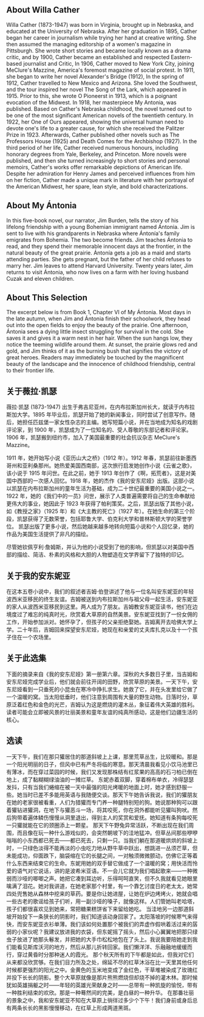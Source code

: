 ## About Willa Cather

Willa Cather (1873-1947) was born in Virginia, brought up in Nebraska, and educated at the University of Nebraska. After her graduation in 1895, Cather began her career in journalism while trying her hand at creative writing. She then assumed the managing editorship of a women's magazine in Pittsburgh. She wrote short stories and became locally known as a drama critic, and by 1900, Cather became an established and respected Eastern-based journalist and Critic, In 1906, Cather moved to New York City, joining MeClure's Mazzine, America's foremost magazine of social protest. In 1911, she began to write her novel Alexander's Bridge (1912), In the spring of 1912, Cather travelled to New Mexico and Arizona. She loved the Southwest, and the tour inspired her novel The Song of the Lark, which appeared in 1915. Prior to this, she wrote O Pioneerst in 1913, which is a poignant evocation of the Midwest. In 1918, her masterpiece My Antonia, was published. Based on Cather's Nebraska childhood, the novel turned out to be one of the most significant American novels of the twentieth century. In 1922, her One of Ours appeared, showing the universal human need to devote one's life to a greater cause, for which she received the Palitzer Prize in 1923. Afterwards, Cather published other novels such as The Professors House (1925) and Death Comes for the Archbishop (1927). In the third period of her life, Cather received numerous honours, including honorary degrees from Yale, Berkeley, and Princeton.
More novels were published, and then she turned increasingly to short stories and personal memoirs, Cather's works offer remarkable depictions of American life. Despite her admiration for Henry James and perceived influences from him on her fiction, Cather made a unique mark in literature with her portrayal of the American Midwest, her spare, lean style, and bold characterizations.

## About My Ántonia

In this five-book novel, our narrator, Jim Burden, tells the story of his lifelong friendship with a young Bohemian immigrant named Ántonia. Jim is sent to live with his grandparents in Nebraska where Ántonía's family emigrates from Bohemia. The two become friends. Jim teaches Ántonia to read, and they spend their memorable innocent days at the frontier, in the natural beauty of the great prairie. Ántonía gets a job as a maid and starts attending parties. She gets pregnant, but the father of her child refuses to marry her. Jim leaves to attend Harvard University. Twenty years later, Jim returns to visit Ántonia, who now lives on a farm with her loving husband Cuzak and eleven children.

## About This Selection

The excerpt below is from Book 1, Chapter VI of My Ántonia. Most days in the late autumn, when Jim and Ántonia finish their schoolwork, they head out into the open fields to enjoy the beauty of the prairie. One afternoon, Ántonia sees a dying little insect struggling for survival in the cold. She saves it and gives it a warm nest in her hair. When the sun hangs low, they notice the teeming wildlife around them. At sunset, the prairie glows red and gold, and Jim thinks of it as the burning bush that signifies the victory of great heroes. Readers may immediately be touched by the magnificent beauty of the landscape and the innocence of childhood friendship, central to their frontier life.

## 关于薇拉·凯瑟

薇拉·凯瑟 (1873-1947) 出生于弗吉尼亚州，在内布拉斯加州长大，就读于内布拉斯加大学。1895 年毕业后，凯瑟开始了她的新闻事业，同时尝试了创意写作。随后，她担任匹兹堡一家女性杂志的主编。她写短篇小说，并在当地成为知名的戏剧评论家，到 1900 年，凯瑟成为了一位知名的、受人尊敬的东部记者和评论家。1906 年，凯瑟搬到纽约市，加入了美国最重要的社会抗议杂志 MeClure's Mazzine。

1911 年，她开始写小说《亚历山大之桥》（1912 年）。1912 年春，凯瑟前往新墨西哥州和亚利桑那州。她热爱美国西南部，这次旅行启发她创作小说《云雀之歌》，该小说于 1915 年问世。在此之前，她于 1913 年创作了《啊，拓荒者》，这是对美国中西部的一次感人回忆。1918 年，她的杰作《我的安东尼娅》出版。这部小说以凯瑟在内布拉斯加州的童年生活为基础，成为二十世纪最重要的美国小说之一。1922 年，她的《我们中的一员》问世，展示了人类普遍需要将自己的生命奉献给更伟大的事业，她因此于 1923 年获得了帕利策奖。之后，凯瑟出版了其他小说，如《教授之家》（1925 年）和《大主教的死亡》（1927 年）。在她生命的第三个阶段，凯瑟获得了无数荣誉，包括耶鲁大学、伯克利大学和普林斯顿大学的荣誉学位。 凯瑟出版了更多小说，然后她越来越多地转向短篇小说和个人回忆录，她的作品为美国生活提供了非凡的描绘。

尽管她钦佩亨利·詹姆斯，并认为他的小说受到了他的影响，但凯瑟以对美国中西部的描绘、简洁、朴素的风格和大胆的人物塑造在文学界留下了独特的印记。

## 关于我的安东妮亚

在这本五卷小说中，我们的叙述者吉姆·伯登讲述了他与一位名叫安东妮亚的年轻波西米亚移民的终生友谊。吉姆被送到内布拉斯加州与祖父母一起生活，安东妮亚的家人从波西米亚移民到这里。两人成为了朋友。吉姆教安东妮亚读书，他们在边境度过了难忘的纯真时光，欣赏着大草原的自然美景。安东妮亚找到了一份女佣的工作，开始参加派对。她怀孕了，但孩子的父亲拒绝娶她。吉姆离开去哈佛大学上学。二十年后，吉姆回来探望安东尼娅，她现在和亲爱的丈夫库扎克以及十一个孩子住在一个农场里。 

## 关于此选集

下面的摘录来自《我的安东尼娅》第一册第六章。深秋的大多数日子里，当吉姆和安东尼娅完成学业后，他们就会前往开阔的田野，欣赏草原的美景。一天下午，安东尼娅看到一只垂死的小昆虫在寒冷中挣扎求生。她救了它，并在头发里给它做了一个温暖的窝。当太阳低垂时，他们注意到周围有大量的野生动物。日落时分，草原泛着红色和金色的光芒，吉姆认为这是燃烧的灌木丛，象征着伟大英雄的胜利。读者可能会立即被风景的壮丽美景和童年友谊的纯真所感动，这是他们边疆生活的核心。

## 选读

一天下午，我们在那只獾居住的那道斜坡上上课，那里荒草丛生，比较暖和。那是一个阳光明丽的日子，但风中已有严冬将临的寒意。那天清晨我看见小饮马池里已有薄冰，而在穿过菜园的时候，我们又发现那株结有红浆果的高高的石刁柏已倒在地上，成了黏糊糊绿油油的一摊烂草。
东妮赤着双脚，穿着棉布单衣，冷得瑟瑟发抖，只有当我们蜷缩在被一天中最强的阳光烤暖的地面上时，她才感到舒服一些。她当时已差不多能用英语与我随便交谈。那天下午她告诉我说，我们的獾朋友在她的老家很被看重，人们为猎獾而专门养一种腿特别短的狗。她说那种狗可以跟着獾钻进獾洞，在地下与獾恶斗一场，将其咬死，你在洞外都能听见獾叫狗吠。然后狗带着遍体鳞伤慢慢从洞里退出，得到主人的奖赏和爱抚。她知道有条狗每咬死一只獾就能在它的颈圈添上一颗星。
那天下午野兔异常活跃，不断出现在我们周围，而且像在玩一种什么游戏似的，会突然朝坡下的洼地猛冲。但草丛间那些咿咿嗡嗡的小东西都已死去——都已死去，只剩一只。当我们躺在那道暖烘烘的斜坡上时，一只绿色淡得不能再淡的小虫吃力地从野牛草中跃出，想跳进一丛须芒草，但未能成功，仰面跌下，脑袋缩在它的长腿之间，一对触须微微颤动，仿佛它正等着什么东西来结束它的生命。东妮用她的双手替它做成了一个温暖的窝；用快活而怜爱的语气对它说话，讲的是波希米亚语。不一会儿它就为我们唱起歌来——一种微弱而沙哑的唧唧之声。她把它凑到耳边听，乐得呵呵直笑，但不久我就看见她眼里噙满了泪花。她对我讲道，在她老家那个村里，有一个靠乞讨度日的老太太，她常四处兜售她从森林中挖来的草药。要是你让她进屋，让她在炉边烤烤火，她就会唱一些古老的歌谣给孩子们听，用一副沙哑的嗓子，就像这样。人们管她叫老哈塔，孩子们都很喜欢见到她来，常把糖果糕饼省下来留给她吃。
当洼地另一边那道斜坡开始投下一条狭长的阴影时，我们知道该动身回家了。太阳落坡的时候寒气来得快，而安东妮亚衣衫单薄。我们该如何处置那个被我们的弄虚作假哄着活过来的孱弱的小家伙呢？我建议放进我的衣袋，但东妮摇了摇头，然后小心翼翼地把那只绿虫子放进了她那头鬈发，并把她的大手巾松松地包在了头上。我说我要陪她走到我们能看见斯库沃河的地方，然后从那儿折转回家。我们懒洋洋、乐融融地缓缓而行，穿过黄昏时分那种迷人的霞光。
那个秋天所有的下午都是如此，但我对它们从来都没欣赏够。在我们目力所及之处，绵延不尽的红草沐浴在比一天里其他任何时候都更强烈的阳光之中。金黄色的玉米地变成了金红色，干草堆被染成了玫瑰红并投下长长的阴影。整个大草原就像是那片熊熊燃烧但却烧不掉的灌木林。那时候犹如英雄捐躯之时——年轻的英雄光荣献身之时——总带有一种凯旋的愉悦，带有一种胜利结束的欢欣。那是一种蓦然间的完美，是白昼的一种升华。
在那番壮丽的景象之中，我和安东妮亚不知在大草原上徜徉过多少个下午！我们身前或身后总有两条长长的黑影慢慢移动，在红草上形成两道黑斑。